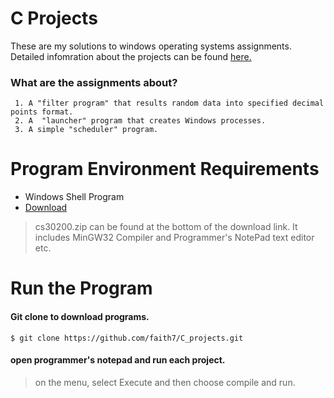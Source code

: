# C Projects

These are my solutions to windows operating systems assignments. Detailed infomration about the projects can be found [here.](http://math.pnw.edu/~rlkraft/cs30200-2018/homework.html)

### What are the assignments about?

     1. A "filter program" that results random data into specified decimal points format.
     2. A  "launcher" program that creates Windows processes.
     3. A simple "scheduler" program.

# Program Environment Requirements

- Windows Shell Program
- [Download](http://math.pnw.edu/~rlkraft/cs30200-2018/class.html)

> cs30200.zip can be found at the bottom of the download link.
> It includes MinGW32 Compiler and Programmer's NotePad text editor etc.

# Run the Program

#### Git clone to download programs.

```
$ git clone https://github.com/faith7/C_projects.git
```

#### open programmer's notepad and run each project.

> on the menu, select Execute and then choose compile and run.
